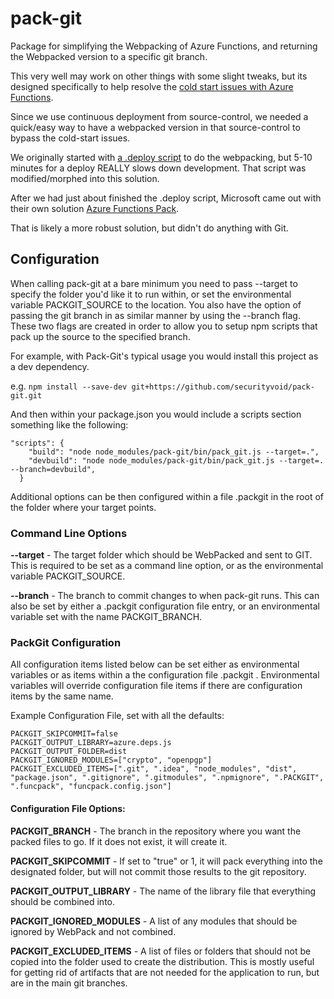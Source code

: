# pack-git

Package for simplifying the Webpacking of Azure Functions, and returning the Webpacked version to a specific git branch.

This very well may work on other things with some slight tweaks, but its designed specifically to help resolve the [cold start issues with Azure Functions](https://github.com/Azure/azure-webjobs-sdk-script/issues/298).

Since we use continuous deployment from source-control, we needed a quick/easy way to have a webpacked version in that source-control to bypass the cold-start issues.

We originally started with [a .deploy script](https://github.com/securityvoid/.deploy) to do the webpacking, but 5-10 minutes for a deploy REALLY slows down development. That script was modified/morphed into this solution.

After we had just about finished the .deploy script, Microsoft came out with their own solution [Azure Functions Pack](https://github.com/Azure/azure-functions-pack).

That is likely a more robust solution, but didn't do anything with Git.


## Configuration
When calling pack-git at a bare minimum you need to pass --target to specify the folder you'd like it to run within, or set the environmental variable PACKGIT_SOURCE to the location. You also have the option of passing the git branch in as similar manner by using the --branch flag. These two flags are created in order to allow you to setup npm scripts that pack up the source to the specified branch. 

For example, with Pack-Git's typical usage you would install this project as a dev dependency.

e.g.
```npm install --save-dev git+https://github.com/securityvoid/pack-git.git```

And then within your package.json you would include a scripts section something like the following:
```
"scripts": {
    "build": "node node_modules/pack-git/bin/pack_git.js --target=.",
    "devbuild": "node node_modules/pack-git/bin/pack_git.js --target=. --branch=devbuild",
  }
``` 

Additional options can be then configured within a file .packgit in the root of the folder where your target points.

### Command Line Options

**--target** - The target folder which should be WebPacked and sent to GIT. This is required to be set as a command line option, or as the environmental variable PACKGIT_SOURCE.  

**--branch** - The branch to commit changes to when pack-git runs. This can also be set by either a .packgit configuration file entry, or an environmental variable set with the name PACKGIT_BRANCH.

### PackGit Configuration
All configuration items listed below can be set either as environmental variables or as items within a the configuration file .packgit . Environmental variables will override configuration file items if there are configuration items by the same name.

Example Configuration File, set with all the defaults:
```PACKGIT_BRANCH=build
PACKGIT_SKIPCOMMIT=false
PACKGIT_OUTPUT_LIBRARY=azure.deps.js
PACKGIT_OUTPUT_FOLDER=dist
PACKGIT_IGNORED_MODULES=["crypto", "openpgp"]
PACKGIT_EXCLUDED_ITEMS=[".git", ".idea", "node_modules", "dist", "package.json", ".gitignore", ".gitmodules", ".npmignore", ".PACKGIT", ".funcpack", "funcpack.config.json"]
```

#### Configuration File Options:
**PACKGIT_BRANCH** - The branch in the repository where you want the packed files to go. If it does not exist, it will create it.
 
**PACKGIT_SKIPCOMMIT** - If set to "true" or 1, it will pack everything into the designated folder, but will not commit those results to the git repository.

**PACKGIT_OUTPUT_LIBRARY** - The name of the library file that everything should be combined into.

**PACKGIT_IGNORED_MODULES** - A list of any modules that should be ignored by WebPack and not combined.

**PACKGIT_EXCLUDED_ITEMS** - A list of files or folders that should not be copied into the folder used to create the distribution. This is mostly useful for getting rid of artifacts that are not needed for the application to run, but are in the main git branches.

